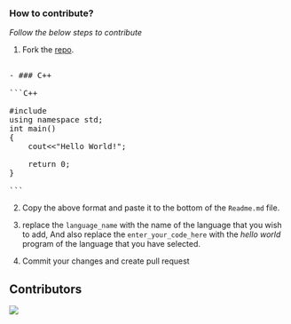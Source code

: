 ### How to contribute?

_Follow the below steps to contribute_

1. Fork the [repo](https://github.com/tonalmathew/hello-world-s).

<pre>

- ### C++

```C++

#include <iostream>
using namespace std;
int main()
{
    cout<<"Hello World!";

    return 0;
}

```
</pre>

2. Copy the above format and paste it to the bottom of the `Readme.md` file.

3. replace the `language_name` with the name of the language that you wish to add,
And also replace the `enter_your_code_here` with the _hello world_ program of the language that you have selected.

4. Commit your changes and create pull request

## Contributors

  <img src="https://contributors-img.web.app/image?repo=tonalmathew/hello-world-s" />
